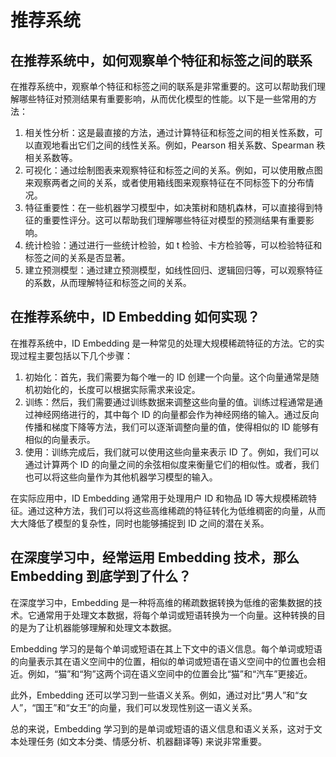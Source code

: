 # 推荐系统

## 在推荐系统中，如何观察单个特征和标签之间的联系

在推荐系统中，观察单个特征和标签之间的联系是非常重要的。这可以帮助我们理解哪些特征对预测结果有重要影响，从而优化模型的性能。以下是一些常用的方法：

1. 相关性分析：这是最直接的方法，通过计算特征和标签之间的相关性系数，可以直观地看出它们之间的线性关系。例如，Pearson 相关系数、Spearman 秩相关系数等。
2. 可视化：通过绘制图表来观察特征和标签之间的关系。例如，可以使用散点图来观察两者之间的关系，或者使用箱线图来观察特征在不同标签下的分布情况。
3. 特征重要性：在一些机器学习模型中，如决策树和随机森林，可以直接得到特征的重要性评分。这可以帮助我们理解哪些特征对模型的预测结果有重要影响。
4. 统计检验：通过进行一些统计检验，如 t 检验、卡方检验等，可以检验特征和标签之间的关系是否显著。
5. 建立预测模型：通过建立预测模型，如线性回归、逻辑回归等，可以观察特征的系数，从而理解特征和标签之间的关系。

## 在推荐系统中，ID Embedding 如何实现？

在推荐系统中，ID Embedding 是一种常见的处理大规模稀疏特征的方法。它的实现过程主要包括以下几个步骤：

1. 初始化：首先，我们需要为每个唯一的 ID 创建一个向量。这个向量通常是随机初始化的，长度可以根据实际需求来设定。
2. 训练：然后，我们需要通过训练数据来调整这些向量的值。训练过程通常是通过神经网络进行的，其中每个 ID 的向量都会作为神经网络的输入。通过反向传播和梯度下降等方法，我们可以逐渐调整向量的值，使得相似的 ID 能够有相似的向量表示。
3. 使用：训练完成后，我们就可以使用这些向量来表示 ID 了。例如，我们可以通过计算两个 ID 的向量之间的余弦相似度来衡量它们的相似性。或者，我们也可以将这些向量作为其他机器学习模型的输入。

在实际应用中，ID Embedding 通常用于处理用户 ID 和物品 ID 等大规模稀疏特征。通过这种方法，我们可以将这些高维稀疏的特征转化为低维稠密的向量，从而大大降低了模型的复杂性，同时也能够捕捉到 ID 之间的潜在关系。


## 在深度学习中，经常运用 Embedding 技术，那么 Embedding 到底学到了什么？

在深度学习中，Embedding 是一种将高维的稀疏数据转换为低维的密集数据的技术。它通常用于处理文本数据，将每个单词或短语转换为一个向量。这种转换的目的是为了让机器能够理解和处理文本数据。

Embedding 学习的是每个单词或短语在其上下文中的语义信息。每个单词或短语的向量表示其在语义空间中的位置，相似的单词或短语在语义空间中的位置也会相近。例如，“猫”和“狗”这两个词在语义空间中的位置会比“猫”和“汽车”更接近。

此外，Embedding 还可以学习到一些语义关系。例如，通过对比“男人”和“女人”，“国王”和“女王”的向量，我们可以发现性别这一语义关系。

总的来说，Embedding 学习到的是单词或短语的语义信息和语义关系，这对于文本处理任务 (如文本分类、情感分析、机器翻译等) 来说非常重要。
